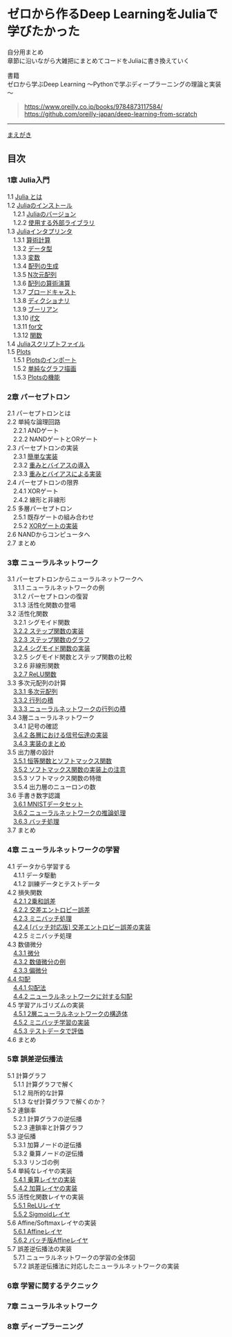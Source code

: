 # ゼロから作るDeep LearningをJuliaで学びたかった

自分用まとめ  
章節に沿いながら大雑把にまとめてコードをJuliaに書き換えていく  

書籍  
ゼロから学ぶDeep Learning ～Pythonで学ぶディープラーニングの理論と実装～  
> https://www.oreilly.co.jp/books/9784873117584/  
> https://github.com/oreilly-japan/deep-learning-from-scratch  

***

[まえがき](./md/preface.md)

## 目次

### 1章 Julia入門
1.1 [Julia とは](./md/ch01.md#11-juliaとは)  
1.2 [Juliaのインストール](./md/ch01.md#12-juliaのインストール)   
　1.2.1 [Juliaのバージョン](./md/ch01.md#121-juliaのバージョン)  
　1.2.2 [使用する外部ライブラリ](./md/ch01.md#122-使用する外部ライブラリ)  
1.3 [Juliaインタプリンタ](./md/ch01.md#13-juliaインタプリンタ)  
　1.3.1 [算術計算](./md/ch01.md#131-算術計算)  
　1.3.2 [データ型](./md/ch01.md#132-データ型)  
　1.3.3 [変数](./md/ch01.md#133-変数)  
　1.3.4 [配列の生成](./md/ch01.md#134-配列の生成)  
　1.3.5 [N次元配列](./md/ch01.md#135-n次元配列)  
　1.3.6 [配列の算術演算](./md/ch01.md#136-配列の算術演算)  
　1.3.7 [ブロードキャスト](./md/ch01.md#137-ブロードキャスト)  
　1.3.8 [ディクショナリ](./md/ch01.md#138-ディクショナリ)  
　1.3.9 [ブーリアン](./md/ch01.md#139-ブーリアン)  
　1.3.10 [if文](./md/ch01.md#1310-if文)  
　1.3.11 [for文](./md/ch01.md#1311-for文)  
　1.3.12 [関数](./md/ch01.md#1312-関数)  
1.4 [Juliaスクリプトファイル](./md/ch01.md#14-juliaスクリプトファイル)  
1.5 [Plots](./md/ch01.md#15-plots)  
　1.5.1 [Plotsのインポート](./md/ch01.md#151-plotsのインポート)  
　1.5.2 [単純なグラフ描画](./md/ch01.md#152-単純なグラフ描画)  
　1.5.3 [Plotsの機能](./md/ch01.md#153-plotsの機能)  

### 2章 パーセプトロン
2.1 パーセプトロンとは   
2.2 単純な論理回路  
　2.2.1 ANDゲート  
　2.2.2 NANDゲートとORゲート  
2.3 パーセプトロンの実装  
　2.3.1 [簡単な実装](./md/ch02.md#231-簡単な実装)  
　2.3.2 [重みとバイアスの導入](./md/ch02.md#232-重みとバイアスの導入)  
　2.3.3 [重みとバイアスによる実装](./md/ch02.md#233-重みとバイアスによる実装)  
2.4 パーセプトロンの限界  
　2.4.1 XORゲート  
　2.4.2 線形と非線形  
2.5 多層パーセプトロン  
　2.5.1 既存ゲートの組み合わせ  
　2.5.2 [XORゲートの実装](./md/ch02.md#252-xorゲートの実装)  
2.6 NANDからコンピュータへ  
2.7 まとめ

### 3章 ニューラルネットワーク

3.1 パーセプトロンからニューラルネットワークへ  
　3.1.1 ニューラルネットワークの例  
　3.1.2 パーセプトロンの復習  
　3.1.3 活性化関数の登場  
3.2 活性化関数  
　3.2.1 シグモイド関数  
　[3.2.2 ステップ関数の実装](./md/ch03.md#322-ステップ関数の実装)  
　[3.2.3 ステップ関数のグラフ](./md/ch03.md#323-ステップ関数のグラフ)  
　[3.2.4 シグモイド関数の実装](./md/ch03.md#324-シグモイド関数の実装)  
　3.2.5 シグモイド関数とステップ関数の比較  
　3.2.6 非線形関数  
　[3.2.7 ReLU関数](./md/ch03.md#327-ReLU関数)  
3.3 多次元配列の計算  
　[3.3.1 多次元配列](./md/ch03.md#331-多次元配列)  
　[3.3.2 行列の積](./md/ch03.md#332-行列の積)  
　[3.3.3 ニューラルネットワークの行列の積](./md/ch03.md#333-ニューラルネットワークの行列の積)  
3.4 3層ニューラルネットワーク  
　3.4.1 記号の確認  
　[3.4.2 各層における信号伝達の実装](./md/ch03.md#342-各層における信号伝達の実装)  
　[3.4.3 実装のまとめ](./md/ch03.md#343-実装のまとめ)  
3.5 出力層の設計  
　[3.5.1 恒等関数とソフトマックス関数](./md/ch03.md#351-恒等関数とソフトマックス関数)  
　[3.5.2 ソフトマックス関数の実装上の注意](./md/ch03.md#352-ソフトマックス関数の実装上の注意)  
　3.5.3 ソフトマックス関数の特徴  
　3.5.4 出力層のニューロンの数  
3.6 手書き数字認識  
　[3.6.1 MNISTデータセット](./md/ch03.md#361-mnistデータセット)  
　[3.6.2 ニューラルネットワークの推論処理](./md/ch03.md#362-ニューラルネットワークの推論処理)  
　[3.6.3 バッチ処理](./md/ch03.md#363-バッチ処理)  
3.7 まとめ  

### 4章 ニューラルネットワークの学習

4.1 データから学習する  
　4.1.1 データ駆動  
　4.1.2 訓練データとテストデータ  
4.2 損失関数  
　[4.2.1 2乗和誤差](./md/ch04.md#421-2乗和誤差)  
　[4.2.2 交差エントロピー誤差](./md/ch04.md#422-交差エントロピー誤差)  
　[4.2.3 ミニバッチ処理](./md/ch04.md#423-ミニバッチ処理)  
　[4.2.4 \[バッチ対応版\] 交差エントロピー誤差の実装](./md/ch04.md#424-バッチ対応版-交差エントロピー誤差の実装)  
　4.2.5 ミニバッチ処理  
4.3 数値微分  
　[4.3.1 微分](./md/ch04.md#431-微分)  
　[4.3.2 数値微分の例](./md/ch04.md#432-数値微分の例)  
　[4.3.3 偏微分](./md/ch04.md#433-偏微分)  
[4.4 勾配](./md/ch04.md#44-勾配)  
　[4.4.1 勾配法](./md/ch04.md#441-勾配法)  
　[4.4.2 ニューラルネットワークに対する勾配](./md/ch04.md#442-ニューラルネットワークに対する勾配)  
4.5 学習アルゴリズムの実装  
　[4.5.1 2層ニューラルネットワークの構造体](./md/ch04.md#451-2層ニューラルネットワークの構造体)  
　[4.5.2 ミニバッチ学習の実装](./md/ch04.md#452-ミニバッチ学習の実装)  
　[4.5.3 テストデータで評価](./md/ch04.md#453-テストデータで評価)  
4.6 まとめ  

### 5章 誤差逆伝播法

5.1 計算グラフ  
　5.1.1 計算グラフで解く  
　5.1.2 局所的な計算  
　5.1.3 なぜ計算グラフで解くのか？  
5.2 連鎖率  
　5.2.1 計算グラフの逆伝播  
　5.2.3 連鎖率と計算グラフ  
5.3 逆伝播  
　5.3.1 加算ノードの逆伝播  
　5.3.2 乗算ノードの逆伝播  
　5.3.3 リンゴの例  
5.4 単純なレイヤの実装  
　[5.4.1 乗算レイヤの実装](./md/ch05.md#541-乗算レイヤの実装)  
　[5.4.2 加算レイヤの実装](./md/ch05.md#542-加算レイヤの実装)  
5.5 活性化関数レイヤの実装  
　[5.5.1 ReLUレイヤ](./md/ch05.md#551-reluレイヤ)  
　[5.5.2 Sigmoidレイヤ](./md/ch05.md#552-sigmoidレイヤ)  
5.6 Affine/Softmaxレイヤの実装  
　[5.6.1 Affineレイヤ](./md/ch05.md#561-affineレイヤ)  
　[5.6.2 バッチ版Affineレイヤ](./md/ch05.md#562-バッチ版affineレイヤ)  
5.7 誤差逆伝播法の実装  
　5.7.1 ニューラルネットワークの学習の全体図  
　5.7.2 誤差逆伝播法に対応したニューラルネットワークの実装  

### 6章 学習に関するテクニック

### 7章 ニューラルネットワーク

### 8章 ディープラーニング

### 
